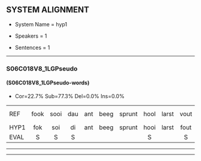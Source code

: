 
## SYSTEM ALIGNMENT

- System Name = hyp1

- Speakers = 1

- Sentences = 1

---

### S06C018V8_1LGPseudo

#### (S06C018V8_1LGPseudo-words)

- Cor=22.7%	Sub=77.3%	Del=0.0%	Ins=0.0%

|  |  |  |  |  |  |  |  |  |  |  |  |  |  |  |  |  |  |  |  |  |  |  |  |  |  |  |  |  |  |  |  |  |  |  |  |  |  |  |  |  |  |  |  |  |
|:--- |:---:|:---:|:---:|:---:|:---:|:---:|:---:|:---:|:---:|:---:|:---:|:---:|:---:|:---:|:---:|:---:|:---:|:---:|:---:|:---:|:---:|:---:|:---:|:---:|:---:|:---:|:---:|:---:|:---:|:---:|:---:|:---:|:---:|:---:|:---:|:---:|:---:|:---:|:---:|:---:|:---:|:---:|:---:|:---:|
| REF | fook | sooi | dau | ant | beeg | sprunt | hool | larst | vout | * | zwoei | fam | rachts | vaap | sprieuw | keng | swoers | doer | plirt | jien | blard | guul | hoekt | *(nieuw) | neeuw | *(noord) | noork | vid | zans | leum | haans | spaai | sjalt | heik | sank | roen | frijk | eem | schard | grek | dron | snaaf | * | stuid |
| HYP1 | fok | soi | di | ant | beeg | sprunt | hooi | larst | fout | fout | so | foun | racht | fap | spriel | ken | swoord | doer | klirt | eien | blart | guil | hoekt | ne | ne | noort | nork | vit | sanks | luhm | haans | spi | schuld | hijk | salt | hon | frijk | uhm | schart | grek | dron | slaaf | stuwt | staf |
| EVAL | S | S | S |  |  |  | S |  | S | S | S | S | S | S | S | S | S |  | S | S | S | S |  | S | S | S | S | S | S | S |  | S | S | S | S | S |  | S | S |  |  | S | S | S |
---

---

